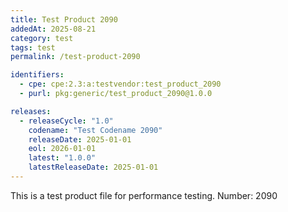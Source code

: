 ```yaml
---
title: Test Product 2090
addedAt: 2025-08-21
category: test
tags: test
permalink: /test-product-2090

identifiers:
  - cpe: cpe:2.3:a:testvendor:test_product_2090
  - purl: pkg:generic/test_product_2090@1.0.0

releases:
  - releaseCycle: "1.0"
    codename: "Test Codename 2090"
    releaseDate: 2025-01-01
    eol: 2026-01-01
    latest: "1.0.0"
    latestReleaseDate: 2025-01-01
---
```


This is a test product file for performance testing. Number: 2090
